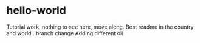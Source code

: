 # hello-world
Tutorial work, nothing to see here, move along.
Best readme in the country and world..
branch change   Adding different oil
